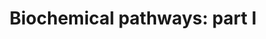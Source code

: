 ---
annotations:
- id: PW:0000002
  parent: classic metabolic pathway
  type: Pathway Ontology
  value: classic metabolic pathway
authors:
- Pieter Giesbertz
- Egonw
- DeSl
- MaintBot
- DrLightbourn
- Fehrhart
- Eweitz
citedin:
- link: PMC5753270
  title: 'WikiPathways: a multifaceted pathway database bridging metabolomics to other
    omics research (2018)'
description: This is a representation of the "Biochemical Pathways Part I" map provided
  by Roche and edited by Gerhard Michal. It exclusively represents metabolites of
  mammalian pathways. This pathway might be used to get a first impression of changes
  in primary metabolic pathways in metabolomics datasets.
last-edited: 2021-05-22
ndex: 2146750b-8b67-11eb-9e72-0ac135e8bacf
organisms:
- Homo sapiens
redirect_from:
- /index.php/Pathway:WP3604
- /instance/WP3604
- /instance/WP3604_r117661
revision: r117661
schema-jsonld:
- '@context': https://schema.org/
  '@id': https://wikipathways.github.io/pathways/WP3604.html
  '@type': Dataset
  creator:
    '@type': Organization
    name: WikiPathways
  description: This is a representation of the "Biochemical Pathways Part I" map provided
    by Roche and edited by Gerhard Michal. It exclusively represents metabolites of
    mammalian pathways. This pathway might be used to get a first impression of changes
    in primary metabolic pathways in metabolomics datasets.
  keywords:
  - (R)-b-aminoisobutyric acid
  - (S)-2,3,4,5-Tetrahydropiperidine-2-carboxylate
  - (S)-2,3-Epoxysqualene
  - (S)-3-Hydroxyisobutyric acid
  - (S)-3-Hydroxyisobutyryl-CoA
  - (S)-Methylmalonic acid semialdehyde
  - (S)-Ureidoglycolic acid
  - (S)-b-aminoisobutyric acid
  - 1-Methylhistamine
  - 1-Phosphatidyl-D-myo-inositol
  - 1-Pyrroline-2-carboxylic acid
  - 1-Pyrroline-4-hydroxy-2-carboxylate
  - 1-Pyrroline-5-carboxylic acid
  - 11-Dehydrocorticosterone
  - 11b,17a,21-Trihydroxy-5b-pregnane-3,20-dione
  - 11b,21-Dihydroxy-3,20-oxo-5b-pregnan-18-al
  - 11b,21-Dihydroxy-5b-pregnane-3,20-dione
  - 16a-Hydroxyandrost-4-ene-3,17-dione
  - 16a-Hydroxyestrone
  - 16a-hydroxydehydroepiandrosterone
  - 17-Hydroxyprogesterone
  - 17a,20a-Dihydroxycholesterol
  - 17a,21-Dihydroxy-5b-pregnane-3,11,20-trione
  - 17a-Hydroxypregnenolone
  - 18-Hydroxycorticosterone
  - 19-Hydroxyandrost-4-ene-3,17-dione
  - 19-Hydroxytestosterone
  - 2'-Deoxyguanosine 5'-monophosphate
  - 2,3-Diketo-L-gulonate
  - 2-Amino-3-carboxymuconic acid semialdehyde
  - 2-Aminobenzoic acid
  - 2-Aminomuconic acid
  - 2-Aminomuconic acid semialdehyde
  - 2-Hydroxybutyric acid
  - 2-Hydroxyestrone
  - 2-Keto-6-acetamidocaproate
  - 2-Keto-6-aminocaproate
  - 2-Ketobutyric acid
  - 2-Methoxyestrone
  - 2-Methyl-3-hydroxybutyryl-CoA
  - 2-Methylacetoacetyl-CoA
  - 2-Methylbutyryl-CoA
  - 2-Phospho-D-glyceric acid
  - 20a,22b-Dihydroxycholesterol
  - 21-Hydroxy-5b-pregnane-3,11,20-trione
  - 21-Hydroxypregnenolone
  - 22b-Hydroxycholesterol
  - 27-Deoxy-5b-cyprinol
  - 3,5-Diiodo-L-tyrosine
  - 3-Dehydro-L-gulonate
  - 3-Dehydrosphinganine
  - 3-Hydroxy-3-methylglutaryl-CoA
  - 3-Hydroxyanthranilic acid
  - 3-Hydroxyisovaleryl-CoA
  - 3-Hydroxypropionyl-CoA
  - 3-Mercaptopyruvic acid
  - 3-Methyl-2-oxovaleric acid
  - 3-Methylcrotonyl-CoA
  - 3-Methylglutaconyl-CoA
  - 3-Phosphoglyceric acid
  - 3-Sulfinoalanine
  - 3-Sulfinylpyruvic acid
  - 3a,11b,21-Trihydroxy-20-oxo-5b-pregnan-18-al
  - 3a,21-Dihydroxy-5b-pregnane-11,20-dione
  - 3a,7a,12a,24-Tetrahydroxy-5b-cholestanoyl-CoA
  - 3a,7a,12a-Trihydroxy-5b-cholestanoic acid
  - 3a,7a-Dihydroxy-5b-cholestane
  - 3a-Hydroxy-5b-pregnane-20-one
  - 4,4-Dimethyl-5a-cholesta-8,24-dien-3-b-ol
  - 4,5-Dihydroorotic acid
  - 4-Aminobutyraldehyde
  - 4-Fumarylacetoacetic acid
  - 4-Hydroxy-2-oxoglutaric acid
  - 4-Hydroxy-L-glutamic acid
  - 4-Hydroxy-L-proline
  - 4-Hydroxyphenylpyruvic acid
  - 4-Imidazolone-5-propionic acid
  - 4-Phosphopantothenoylcysteine
  - 5'-Phosphoribosyl-N-formylglycinamide
  - 5'-phosphoribosyl-a-N-formylglycineamidine
  - 5,10-Methenyltetrahydrofolic acid
  - 5,10-Methylene-THF
  - 5-Amino-2-oxopentanoic acid
  - 5-Aminoimidazole ribonucleotide
  - 5-Aminolevulinic acid
  - 5-Diphosphomevalonic acid
  - 5-Formiminotetrahydrofolic acid
  - 5-Hydroxy-L-tryptophan
  - 5-Hydroxyindoleacetaldehyde
  - 5-Hydroxyindoleacetic acid
  - 5-Hydroxylysine
  - 5-Methyltetrahydrofolic acid
  - 5-Phosphoribosylamine
  - 5-Thymidylic acid
  - 5-alpha-Dihydrotestosterone glucuronide
  - 5-amino-1-(5-phospho-D-ribosyl)imidazole-4-carboxylate
  - 5-androstenediol
  - 5b-Cyprinol sulfate
  - 6-Phosphogluconic acid
  - 6-Phosphonoglucono-D-lactone
  - 7-Dehydrocholesterol
  - 7a,12a-Dihydroxy-5b-cholestan-3-one
  - 7a,12a-Dihydroxy-cholestene-3-one
  - 7a-Hydroxy-5b-cholestan-3-one
  - 7a-Hydroxy-cholestene-3-one
  - 7a-Hydroxycholesterol
  - AICAR
  - Acetaldehyde
  - Acetoacetic acid
  - Acetyl-CoA
  - Acetylcholine
  - Acrylyl-CoA
  - Adenine
  - Adenosine
  - Adenosine 3',5'-diphosphate
  - Adenosine monophosphate
  - Adenosine phosphosulfate
  - Adenosine triphosphate
  - Adenylsuccinic acid
  - Aldosterone
  - Aldosterone hemiacetal
  - Allantoic acid
  - Allantoin
  - Allysine
  - Alpha-D-Glucose 1,6-bisphosphate
  - Alpha-Lactose
  - Alpha-ketoisovaleric acid
  - Aminoacetone
  - Aminoadipic acid
  - Amylopectin
  - Amylose
  - Androstanedione
  - Androstenedione
  - Androsterone
  - Argininosuccinic acid
  - Ascorbic acid
  - Beta-Alanine
  - Betaine
  - Betaine aldehyde
  - CDP
  - CDP-Ethanolamine
  - Calcitriol
  - Carbamoylphosphate
  - Carglumic acid
  - Cellobiose
  - Chenodeoxycholic acid
  - Chitobiose
  - Cholesterol
  - Cholic acid
  - Choline
  - Choloyl-CoA
  - Citicoline
  - Citric acid
  - Citrulline
  - Coenzyme A
  - Coproporphyrin I
  - Coproporphyrin III
  - Coproporphyrinogen I
  - Coproporphyrinogen III
  - Cortexolone
  - Corticosterone
  - Cortisol
  - Cortisone
  - Cortol
  - Cortolone
  - Creatine
  - Crotonoyl-CoA
  - Cysteic acid
  - Cytidine
  - Cytidine monophosphate
  - Cytidine triphosphate
  - Cytosine
  - D-1-Piperideine-2-carboxylic acid
  - D-2-Hydroxyglutaric acid
  - D-4'-Phosphopantothenate
  - D-Erythrose 4-phosphate
  - D-Fructose
  - D-Fructose 2,6-bisphosphate
  - D-Galactose
  - D-Glucose
  - D-Glucuronic acid
  - D-Glucuronic acid 1-phosphate
  - D-Glucurono-6,3-lactone
  - D-Glyceraldehyde 3-phosphate
  - D-Lactic acid
  - D-Maltose
  - D-Mannose
  - D-Proline
  - D-Ribose
  - D-Ribose 5-phosphate
  - D-Ribulose
  - D-Ribulose 5-phosphate
  - D-Sedoheptulose 7-phosphate
  - D-Xylitol
  - D-Xylose
  - D-Xylulose
  - D-threo-Isocitric acid
  - Dehydroascorbic acid
  - Dehydroepiandrosterone
  - Dehydroepiandrosterone sulfate
  - Deoxyadenosine
  - Deoxyadenosine monophosphate
  - Deoxycorticosterone
  - Deoxycytidine
  - Deoxyguanosine
  - Deoxyuridine triphosphate
  - Dephospho-CoA
  - Desmosterol
  - Dihydrofolic acid
  - Dihydrothymine
  - Dihydrouracil
  - Dihydroxyacetone phosphate
  - Dimethylglycine
  - Dopamine
  - Dopaquinone
  - Epinephrine
  - Ergocalciferol
  - Ergosterol
  - Erythroascorbic acid
  - Estradiol
  - Estriol
  - Estrone
  - Ethanolamine
  - Etiocholanedione
  - Etiocholanolone
  - Farnesyl pyrophosphate
  - Formiminoglutamic acid
  - Fructose 1,6-bisphosphate
  - Fructose 1-phosphate
  - Fructose 6-phosphate
  - Fumaric acid
  - GDP-glucose
  - Galactose 1-phosphate
  - Galactosylhydroxylysine
  - Galactosylsphingosine
  - Gamma-Aminobutyric acid
  - Gamma-Glutamylcysteine
  - Geranyl-PP
  - Glucaric acid
  - Gluconic acid
  - Gluconolactone
  - Glucosamine
  - Glucosamine 6-phosphate
  - Glucose 1-phosphate
  - Glucose 6-phosphate
  - Glutaconyl-CoA
  - Glutaric acid
  - Glutaryl-CoA
  - Glutathione
  - Glyceraldehyde
  - Glyceric acid
  - Glyceric acid 1,3-biphosphate
  - Glycerol
  - Glycerol 3-phosphate
  - Glycerylphosphorylethanolamine
  - Glycine
  - Glycineamideribotide
  - Glycocholic acid
  - Glycolic acid
  - Glyoxylic acid
  - Guanidoacetic acid
  - Guanine
  - Guanosine
  - Guanosine diphosphate
  - Guanosine monophosphate
  - Guanosine triphosphate
  - Gulonic acid
  - Heme
  - Histamine
  - Homocysteine
  - Homogentisic acid
  - Hydantoin-5-propionic acid
  - Hydroxymethylbilane
  - Hydroxypropionic acid
  - Hydroxypyruvic acid
  - Hypotaurine
  - Hypoxanthine
  - Indoleacetaldehyde
  - Indoleacetic acid
  - Indolepyruvic acid
  - Inosine
  - Inosinic acid
  - Iodotyrosine
  - Isobutyryl-CoA
  - Isopentenyl pyrophosphate
  - Isovaleryl-CoA
  - Ketoleucine
  - Kynurenic acid
  - L-2-Amino-3-oxobutanoic acid
  - L-3-Hydroxykynurenine
  - L-4-Hydroxyglutamate semialdehyde
  - L-Alanine
  - L-Arabinose
  - L-Arabitol
  - L-Arginine
  - L-Asparagine
  - L-Aspartic acid
  - L-Cysteine
  - L-Cystine
  - L-Dopa
  - L-Glutamic acid
  - L-Glutamic acid 5-phosphate
  - L-Glutamic-gamma-semialdehyde
  - L-Glutamine
  - L-Gulonolactone
  - L-Histidine
  - L-Homoserine
  - L-Isoleucine
  - L-Kynurenine
  - L-Lactic acid
  - L-Leucine
  - L-Lysine
  - L-Lyxonic acid
  - L-Malic acid
  - L-Methionine
  - L-Phenylalanine
  - L-Pipecolic acid
  - L-Proline
  - L-Serine
  - L-Threonine
  - L-Tryptophan
  - L-Tyrosine
  - L-Valine
  - L-Xylulose
  - Lanosterin
  - Lathosterol
  - Liothyronine
  - Maleylacetoacetic acid
  - Malonic acid
  - Malonic semialdehyde
  - Malonyl-CoA
  - Mannose 6-phosphate
  - Melanin
  - Methacrylyl-CoA
  - Methionine sulfoxide
  - Mevalonic acid
  - Mevalonic acid-5P
  - Myo-inositol 1-phosphate
  - Myoinositol
  - N'-Formylkynurenine
  - N-Acetyl-D-Glucosamine 6-Phosphate
  - N-Acetyl-D-glucosamine
  - N-Acetyl-D-mannosamine
  - N-Acetyl-D-mannosamine 6-phosphate
  - N-Acetyl-glucosamine 1-phosphate
  - N-Acetylneuraminate 9-phosphate
  - N-acetyl-S-(3-oxo-3-carboxy-n-propyl)cysteine
  - N10-Formyl-THF
  - N5-Formyl-THF
  - N6-Acetyl-L-lysine
  - Neuraminic acid
  - Norepinephrine
  - O-Acetylserine
  - O-Phosphoethanolamine
  - Ornithine
  - Orotic acid
  - Orotidylic acid
  - Oxalacetic acid
  - Oxalic acid
  - Oxalosuccinic acid
  - Oxidized glutathione
  - Oxoadipic acid
  - Oxoglutaric acid
  - Palmityl-CoA
  - Pantetheine
  - Pantetheine 4'-phosphate
  - Pantothenic acid
  - Pantothenol
  - Phenylpyruvic acid
  - Phosphoadenosine phosphosulfate
  - Phosphocreatine
  - Phosphoenolpyruvic acid
  - Phosphoguanidinoacetate
  - Phosphohydroxypyruvic acid
  - Phosphoribosyl formamidocarboxamide
  - Phosphoribosyl pyrophosphate
  - Phosphorylcholine
  - Phosphoserine
  - Picolinic acid
  - Porphobilinogen
  - Pregnanediol
  - Pregnenolone
  - Progesterone
  - Propinol adenylate
  - Propionic acid
  - Propionyl-CoA
  - Protoporphyrin IX
  - Protoporphyrinogen IX
  - Putrescine
  - Pyrrole-2-carboxylic acid
  - Pyrroline hydroxycarboxylic acid
  - Pyruvaldehyde
  - Pyruvic acid
  - Quinolinic acid
  - R-Methylmalonyl-CoA
  - S-Adenosylhomocysteine
  - S-Adenosylmethionine
  - S-Lactoylglutathione
  - S-Methylmalonyl-CoA
  - SAICAR
  - Saccharopine
  - Sarcosine
  - Serotonin
  - Sorbitol
  - Spermidine
  - Spermine
  - Sphinganine
  - Sphingosine
  - Squalene
  - Succinic acid
  - Succinic acid semialdehyde
  - Succinyl-CoA
  - Sucrose
  - Sulfate
  - Sulfite
  - Taurine
  - Taurocholic acid
  - Testosterone
  - Tetrahydrocorticosterone
  - Tetrahydrocortisol
  - Tetrahydrocortisone
  - Tetrahydrofolic acid
  - Thiocysteine
  - Thymidine
  - Thymidine 5'-triphosphate
  - Thymine
  - Thyroxine
  - Tiglyl-CoA
  - Tryptamine
  - Uracil
  - Urea
  - Ureidoisobutyric acid
  - Ureidopropionic acid
  - Ureidosuccinic acid
  - Uric acid
  - Uridine
  - Uridine 5'-diphosphate
  - Uridine 5'-monophosphate
  - Uridine diphosphate glucose
  - Uridine diphosphate glucuronic acid
  - Uridine diphosphate-N-acetylgalactosamine
  - Uridine diphosphate-N-acetylglucosamine
  - Uridine diphosphategalactose
  - Uridine triphosphate
  - Urocanic acid
  - Uroporphyrin I
  - Uroporphyrin III
  - Uroporphyrinogen I
  - Uroporphyrinogen III
  - Vanillylmandelic acid
  - Vitamin D3
  - Xanthine
  - Xanthosine
  - Xanthurenic acid
  - Xanthylic acid
  - Xylulose 5-phosphate
  - Zymosterol intermediate 2
  - allo-4-hydroxy-d-proline
  - cis-Aconitic acid
  - dADP
  - dATP
  - dCDP
  - dCMP
  - dCTP
  - dGDP
  - dGTP
  - dTDP
  - dUDP
  - dUMP
  - scymnol sulfate
  license: CC0
  name: 'Biochemical pathways: part I'
seo: CreativeWork
title: 'Biochemical pathways: part I'
wpid: WP3604
---